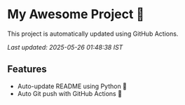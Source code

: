 # My Awesome Project 🚀

This project is automatically updated using GitHub Actions.

_Last updated: 2025-05-26 01:48:38 IST_

## Features
- Auto-update README using Python 🐍
- Auto Git push with GitHub Actions 🤖
